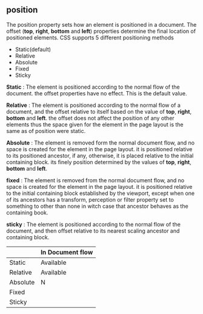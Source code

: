 ## position
The position property sets how an element is positioned in a document. The offset (**top**, **right**, **bottom** and **left**) properties determine the final location of positioned elements. CSS supports 5 different positioning methods
 - Static(default)
 - Relative
 - Absolute
 - Fixed
 - Sticky

**Static**
: The element is positioned according to the normal flow of the document. the offset properties have no effect. This is the default value.

**Relative**
: The element is positioned according to the normal flow of a document, and the offset relative to itself based on the value of **top**, **right**, **bottom** and **left**. the offset does not affect the position of any other elements thus the space given for the element in the page layout is the same as of position were static.

**Absolute**
: The element is removed form the normal document flow, and no space is created for the element in the page layout. it is positioned relative to its positioned ancestor, if any, otherwise, it is placed relative to the initial containing block. its finely position determined by the values of **top**, **right**, **bottom** and **left**.

**fixed**
: The element is removed from the normal document flow, and no space is created for the element in the page layout. it is positioned relative to the initial containing block established by the viewport, except when one of its ancestors has a transform, perception or filter property set to something to other than none in witch case that ancestor behaves as the containing book.

**sticky**
: The element is positioned according to the normal flow of the document, and then offset relative to its nearest scaling ancestor and containing block.

|  | In Document flow |
|--|--|
| Static | Available |
| Relative | Available |
| Absolute | N |
| Fixed |  |
| Sticky |  |
<!--stackedit_data:
eyJoaXN0b3J5IjpbODg0MzY3MTI2LC03MzI4ODczNzQsLTkxNj
UwODMyNCwtMTU3ODc1NDI1NiwxMTg5NTAyNzQ2LC03MDk1OTI4
MDcsMTgzMDEyNzcyNCwxNzE0MTkwMTYwLC0yMTMxNzY5ODAsMT
MxMDgxOTY5NiwtMjEzMTc2OTgwXX0=
-->